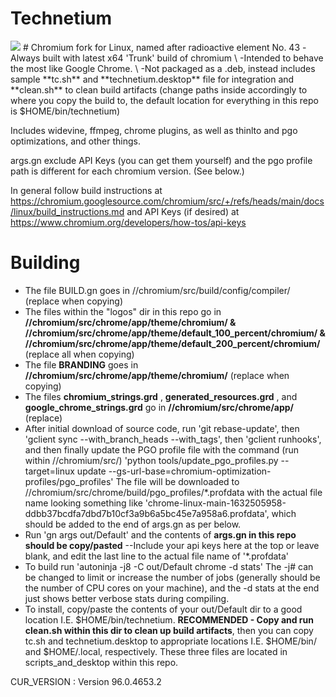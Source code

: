 # Technetium
<img src="https://github.com/Alex313031/Technetium/tree/main/logos/product_logo_64.png">
# Chromium fork for Linux, named after radioactive element No. 43
-Always built with latest x64 'Trunk' build of chromium \
-Intended to behave the most like Google Chrome. \
-Not packaged as a .deb, instead includes sample **tc.sh** and **technetium.desktop** file for integration and **clean.sh** to clean build artifacts (change paths inside accordingly to where you copy the build to, the default location for everything in this repo is $HOME/bin/technetium)

Includes widevine, ffmpeg, chrome plugins, as well as thinlto and pgo optimizations, and other things.

args.gn exclude API Keys (you can get them yourself) and the pgo profile path is different for each chromium version. (See below.)

In general follow build instructions at https://chromium.googlesource.com/chromium/src/+/refs/heads/main/docs/linux/build_instructions.md and API Keys (if desired) at https://www.chromium.org/developers/how-tos/api-keys

# Building
- The file BUILD.gn goes in //chromium/src/build/config/compiler/ (replace when copying)
- The files within the "logos" dir in this repo go in **//chromium/src/chrome/app/theme/chromium/ & //chromium/src/chrome/app/theme/default_100_percent/chromium/ & //chromium/src/chrome/app/theme/default_200_percent/chromium/** (replace all when copying) 
- The file **BRANDING** goes in **//chromium/src/chrome/app/theme/chromium/** (replace when copying)
- The files **chromium_strings.grd** , **generated_resources.grd** , and **google_chrome_strings.grd** go in **//chromium/src/chrome/app/** (replace)
- After initial download of source code, run 'git rebase-update', then 'gclient sync --with_branch_heads --with_tags', then 'gclient runhooks', and then finally update the PGO profile file with the command (run within //chromium/src/) 'python tools/update_pgo_profiles.py --target=linux update --gs-url-base=chromium-optimization-profiles/pgo_profiles'  The file will be downloaded to //chromium/src/chrome/build/pgo_profiles/*.profdata with the actual file name looking something like 'chrome-linux-main-1632505958-ddbb37bcdfa7dbd7b10cf3a9b6a5bc45e7a958a6.profdata', which should be added to the end of args.gn as per below.
- Run 'gn args out/Default' and the contents of **args.gn in this repo should be copy/pasted** --Include your api keys here at the top or leave blank, and edit the last line to the actual file name of '*.profdata'
- To build run 'autoninja -j8 -C out/Default chrome -d stats' The -j# can be changed to limit or increase the number of jobs (generally should be the number of CPU cores on your machine), and the -d stats at the end just shows better verbose stats during compiling.
- To install, copy/paste the contents of your out/Default dir to a good location I.E. $HOME/bin/technetium. **RECOMMENDED - Copy and run clean.sh within this dir to clean up build artifacts**, then you can copy tc.sh and technetium.desktop to appropriate locations I.E. $HOME/bin/ and $HOME/.local, respectively. These three files are located in scripts_and_desktop within this repo.

CUR_VERSION : Version 96.0.4653.2
